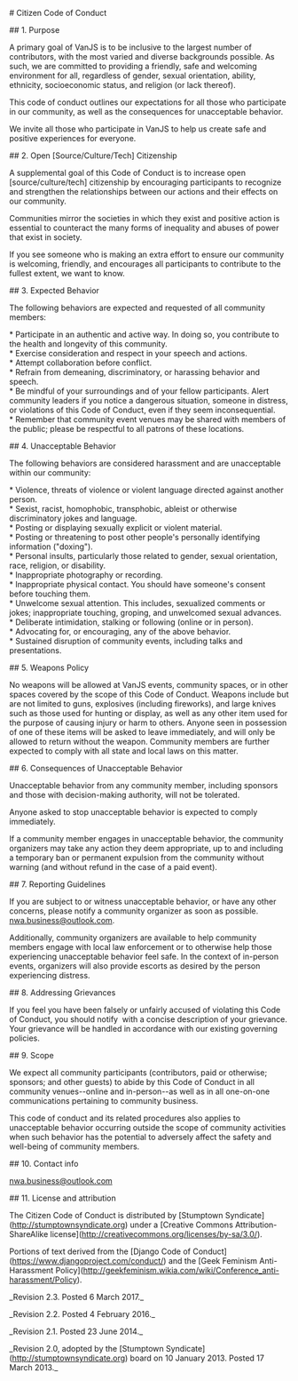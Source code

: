 \# Citizen Code of Conduct

\## 1. Purpose

A primary goal of VanJS is to be inclusive to the largest number of contributors, with the most varied and diverse backgrounds possible. As such, we are committed to providing a friendly, safe and welcoming environment for all, regardless of gender, sexual orientation, ability, ethnicity, socioeconomic status, and religion (or lack thereof).

This code of conduct outlines our expectations for all those who participate in our community, as well as the consequences for unacceptable behavior.

We invite all those who participate in VanJS to help us create safe and positive experiences for everyone.

\## 2. Open \[Source/Culture/Tech\] Citizenship

A supplemental goal of this Code of Conduct is to increase open \[source/culture/tech\] citizenship by encouraging participants to recognize and strengthen the relationships between our actions and their effects on our community.

Communities mirror the societies in which they exist and positive action is essential to counteract the many forms of inequality and abuses of power that exist in society.

If you see someone who is making an extra effort to ensure our community is welcoming, friendly, and encourages all participants to contribute to the fullest extent, we want to know.

\## 3. Expected Behavior

The following behaviors are expected and requested of all community members:

\* Participate in an authentic and active way. In doing so, you contribute to the health and longevity of this community.  
\* Exercise consideration and respect in your speech and actions.  
\* Attempt collaboration before conflict.  
\* Refrain from demeaning, discriminatory, or harassing behavior and speech.  
\* Be mindful of your surroundings and of your fellow participants. Alert community leaders if you notice a dangerous situation, someone in distress, or violations of this Code of Conduct, even if they seem inconsequential.  
\* Remember that community event venues may be shared with members of the public; please be respectful to all patrons of these locations.

\## 4. Unacceptable Behavior

The following behaviors are considered harassment and are unacceptable within our community:

\* Violence, threats of violence or violent language directed against another person.  
\* Sexist, racist, homophobic, transphobic, ableist or otherwise discriminatory jokes and language.  
\* Posting or displaying sexually explicit or violent material.  
\* Posting or threatening to post other people's personally identifying information ("doxing").  
\* Personal insults, particularly those related to gender, sexual orientation, race, religion, or disability.  
\* Inappropriate photography or recording.  
\* Inappropriate physical contact. You should have someone's consent before touching them.  
\* Unwelcome sexual attention. This includes, sexualized comments or jokes; inappropriate touching, groping, and unwelcomed sexual advances.  
\* Deliberate intimidation, stalking or following (online or in person).  
\* Advocating for, or encouraging, any of the above behavior.  
\* Sustained disruption of community events, including talks and presentations.

\## 5. Weapons Policy

No weapons will be allowed at VanJS events, community spaces, or in other spaces covered by the scope of this Code of Conduct. Weapons include but are not limited to guns, explosives (including fireworks), and large knives such as those used for hunting or display, as well as any other item used for the purpose of causing injury or harm to others. Anyone seen in possession of one of these items will be asked to leave immediately, and will only be allowed to return without the weapon. Community members are further expected to comply with all state and local laws on this matter.

\## 6. Consequences of Unacceptable Behavior

Unacceptable behavior from any community member, including sponsors and those with decision-making authority, will not be tolerated.

Anyone asked to stop unacceptable behavior is expected to comply immediately.

If a community member engages in unacceptable behavior, the community organizers may take any action they deem appropriate, up to and including a temporary ban or permanent expulsion from the community without warning (and without refund in the case of a paid event).

\## 7. Reporting Guidelines

If you are subject to or witness unacceptable behavior, or have any other concerns, please notify a community organizer as soon as possible. nwa.business@outlook.com.

Additionally, community organizers are available to help community members engage with local law enforcement or to otherwise help those experiencing unacceptable behavior feel safe. In the context of in-person events, organizers will also provide escorts as desired by the person experiencing distress.

\## 8. Addressing Grievances

If you feel you have been falsely or unfairly accused of violating this Code of Conduct, you should notify  with a concise description of your grievance. Your grievance will be handled in accordance with our existing governing policies.

\## 9. Scope

We expect all community participants (contributors, paid or otherwise; sponsors; and other guests) to abide by this Code of Conduct in all community venues--online and in-person--as well as in all one-on-one communications pertaining to community business.

This code of conduct and its related procedures also applies to unacceptable behavior occurring outside the scope of community activities when such behavior has the potential to adversely affect the safety and well-being of community members.

\## 10. Contact info

nwa.business@outlook.com

\## 11. License and attribution

The Citizen Code of Conduct is distributed by \[Stumptown Syndicate\](http://stumptownsyndicate.org) under a \[Creative Commons Attribution-ShareAlike license\](http://creativecommons.org/licenses/by-sa/3.0/).

Portions of text derived from the \[Django Code of Conduct\](https://www.djangoproject.com/conduct/) and the \[Geek Feminism Anti-Harassment Policy\](http://geekfeminism.wikia.com/wiki/Conference_anti-harassment/Policy).

\_Revision 2.3. Posted 6 March 2017.\_

\_Revision 2.2. Posted 4 February 2016.\_

\_Revision 2.1. Posted 23 June 2014.\_

\_Revision 2.0, adopted by the \[Stumptown Syndicate\](http://stumptownsyndicate.org) board on 10 January 2013. Posted 17 March 2013.\_

